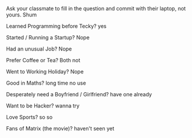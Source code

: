 Ask your classmate to fill in the question and commit with their laptop, not yours.
Shum   

Learned Programming before Tecky? 
yes

Started / Running a Startup?
Nope

Had an unusual Job?
Nope

Prefer Coffee or Tea?
Both not

Went to Working Holiday?
Nope

Good in Maths?
long time no use

Desperately need a Boyfriend / Girlfriend?
have one already

Want to be Hacker?
wanna try

Love Sports?
so so

Fans of Matrix (the movie)?
haven't seen yet